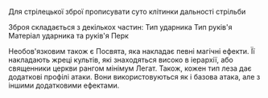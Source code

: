 Для стрілецької зброї прописувати суто клітинки дальності стрільби

Зброя складається з декількох частин:
Тип ударника
Тип руків'я
Матеріал ударника та руків'я
Перк

Необов'язковим також є Посвята, яка накладає певні магічні ефекти. Її накладають жреці культів, які знаходяться високо в іерархії, або священники церкви рангом мінімум Легат.
Також, кожен тип леза дає додаткові профілі атаки. Вони використовуються як і базова атака, але з іншими додатковими ефектами.